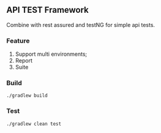 ## API TEST Framework
Combine with rest assured and testNG for simple api tests.

### Feature
1. Support multi environments;
2. Report
3. Suite

### Build
`./gradlew build`

### Test
`./gradlew clean test`
